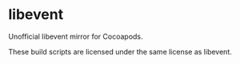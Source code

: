 libevent
===============

Unofficial libevent mirror for Cocoapods.

These build scripts are licensed under the same license as libevent.
